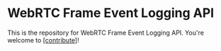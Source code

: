 # WebRTC Frame Event Logging API

This is the repository for WebRTC Frame Event Logging API. You're welcome to
[[contribute]](CONTRIBUTING.md)!
